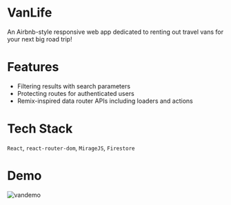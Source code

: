 # VanLife

An Airbnb-style responsive web app dedicated to renting out travel vans for your next big road trip!

# Features

- Filtering results with search parameters
- Protecting routes for authenticated users
- Remix-inspired data router APIs including loaders and actions

# Tech Stack

`React`, `react-router-dom`, `MirageJS`, `Firestore`

# Demo

![vandemo](https://github.com/stellum/wanted-pre-onboarding-frontend/assets/57822573/6615afef-3414-461e-9cbd-43c37768e2d2)
